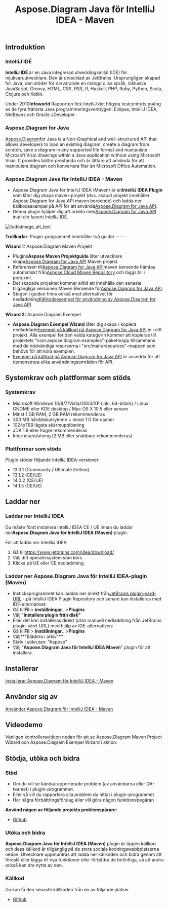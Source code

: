﻿---
title: Aspose.Diagram Java för IntelliJ IDEA - Maven
type: docs
weight: 20
url: /sv/java/aspose-diagram-java-for-intellij-idea-maven/
---
## **Introduktion**
### **IntelliJ IDÉ**
**IntelliJ IDÉ** är en Java integrerad utvecklingsmiljö (IDE) för mjukvaruutvecklare. Den är utvecklad av JetBrains. Ursprungligen skapad for Java, den stöder för närvarande en mängd olika språk, inklusive JavaScript, Groovy, HTML, CSS, RSS, R, Haskell, PHP, Ruby, Python, Scala, Clojure och Kotlin.

 Under 2010**Infoworld** Rapporten fick IntelliJ det högsta testcentrets poäng av de fyra främsta Java programmeringsverktygen: Eclipse, IntelliJ IDEA, NetBeans och Oracle JDeveloper.
### **Aspose.Diagram for Java**
[Aspose.Diagram](https://products.aspose.com/diagram/java/)for Java is a Non-Graphical and well-structured API that allows developers to load an existing diagram, create a diagram from scratch, save a diagram in any supported file format and manipulate Microsoft Visio drawings within a Java application without using Microsoft Visio. It provides bättre prestanda och är lättare att använda för att manipulera diagram och konvertera filer än Microsoft Office Automation.
### **Aspose.Diagram Java för IntelliJ IDEA - Maven**
-  Aspose.Diagram Java för IntelliJ IDEA (Maven) är en**IntelliJ IDEA Plugin** som låter dig skapa maven-projekt (dvs. skapat projekt innehåller Aspose.Diagram for Java API maven beroende) och ladda ner källkodsexempel på API för att använda[Aspose.Diagram for Java API](https://products.aspose.com/diagram/java/).
-  Denna plugin hjälper dig att arbeta med[Aspose.Diagram for Java API](https://products.aspose.com/diagram/java/) inuti din favorit IntelliJ IDÉ.

![todo:image_alt_text](http://i.imgur.com/KWKGljg.png)


**Trollkarlar**:
Plugin-programmet innehåller två guider -----

**Wizard 1:** Aspose.Diagram Maven Projekt

-  Plugins**Aspose Maven Projektguide** låter utvecklare skapa[Aspose.Diagram for Java API](https://products.aspose.com/diagram/java/) Maven projekt.
-  Referensen till[Aspose.Diagram for Java API](https://products.aspose.com/diagram/java/)maven beroende hämtas automatiskt från[Aspose Cloud Maven Repository](hhttps://repository.aspose.com/webapp/#/artifacts/browse/tree/General/repo/com/aspose/aspose-diagram) och läggs till i pom.xml.
-  Det skapade projektet kommer alltid att innehålla den senaste tillgängliga versionen Maven Beroende för[Aspose.Diagram for Java API](http://www.aspose.com/java/diagram-component.aspx).
-  Stegen i guiden finns också med alternativet för nedladdning[Källkodsexempel för användning av Aspose.Diagram for Java API](https://github.com/asposediagram/Aspose.Diagram-for-Java/tree/master/Examples)

**Wizard 2:** Aspose.Diagram Exempel

- **Aspose.Diagram Exempel Wizard** låter dig skapa / kopiera nedladdade[Exempel på källkod på Aspose.Diagram for Java API](https://github.com/asposediagram/Aspose.Diagram-for-Java/tree/master/Examples) in i ditt projekt. Alla exempel för den valda kategorin kommer att kopieras till projektets "com.aspose.diagram.examples"-paketmapp tillsammans med de nödvändiga resurserna i "src/main/resources"-mappen som behövs för att köra exemplen.
- [Exempel på källkod på Aspose.Diagram for Java API](https://github.com/asposediagram/Aspose.Diagram-for-Java/tree/master/Examples) är avsedda för att demonstrera olika användningsområden för API.
## **Systemkrav och plattformar som stöds**
### **Systemkrav**
- Microsoft Windows 10/8/7/Vista/2003/XP (inkl. 64-bitars) / Linux GNOME eller KDE desktop / Mac OS X 10.5 eller senare
- Minst 1 GB RAM, 2 GB RAM rekommenderas
- 300 MB hårddiskutrymme + minst 1 G för cacher
- 1024x768 lägsta skärmupplösning
- JDK 1.8 eller högre rekommenderas
- Internetanslutning (2 MB eller snabbare rekommenderas)
### **Plattformar som stöds**
Plugin stöder följande IntelliJ IDEA-versioner:

- 13.0.1 (Community / Ultimate Edition)
- 13.1.2 (CE/UE)
- 14.0.2 (CE/UE)
- 14.1.5 (CE/UE)
## **Laddar ner**
### **Laddar ner IntelliJ IDEA**
 Du måste först installera IntelliJ IDEA CE / UE innan du laddar ner**Aspose.Diagram Java för IntelliJ IDEA (Maven)** plugin.

För att ladda ner IntellliJ IDEA

1.  Gå till<https://www.jetbrains.com/idea/download/>
1. Välj ditt operativsystem som körs
1. Klicka på UE eller CE nedladdning.
### **Laddar ner Aspose.Diagram Java för IntelliJ IDEA-plugin (Maven)**
-  Insticksprogrammet kan laddas ner direkt från[JetBrains plugin-värd-URL](https://goo.gl/JjSReR) - på IntelliJ IDEA Plugin Repository
och senare kan installeras med IDE-alternativet:
 - Gå till**Fil** > **inställningar**...>**Plugins**
 - Välj "**Installera plugin från disk"**
-  Eller det kan installeras direkt (utan manuell nedladdning från JetBrains plugin-värd-URL) med hjälp av IDE-alternativen:
 - Gå till**Fil** > **inställningar**...>**Plugins**
 - Välj**"Bläddra i arkiv"**
 - Skriv i sökrutan: "Aspose"
 - Välj "**Aspose.Diagram Java för IntelliJ IDEA Maven**" plugin för att installera.
## **Installerar**
[Installerar Aspose.Diagram för IntelliJ IDEA - Maven](/diagram/sv/java/installing-and-using-aspose-diagram-for-intellij-idea-maven/#installing)
## **Använder sig av**
[Använder Aspose.Diagram för IntelliJ IDEA - Maven](/diagram/sv/java/installing-and-using-aspose-diagram-for-intellij-idea-maven/#using)
## **Videodemo**
 Vänligen kontrollera[videon](https://youtu.be/-xC88uuv4eI) nedan för att se Aspose.Diagram Maven Project Wizard och Aspose.Diagram Exempel Wizard i aktion.
## **Stödja, utöka och bidra**
### **Stöd**
- Om du vill se kända/rapporterade problem (av användarna eller QA-teamet) i plugin-programmet.
- Eller så vill du rapportera alla problem du hittat i plugin-programmet
- Har några förbättringsförslag eller vill göra någon funktionsbegäran

**Använd någon av följande projekts problemspårare:**

- [Github](https://github.com/asposediagram/Aspose.Diagram-for-Java/issues)
### **Utöka och bidra**
**Aspose.Diagram Java för IntelliJ IDEA (Maven)** plugin är öppen källkod och dess källkod är tillgänglig på de stora sociala kodningswebbplatserna nedan. Utvecklare uppmuntras att ladda ner källkoden och bidra genom att föreslå eller lägga till nya funktioner eller förbättra de befintliga, så att andra också kan dra nytta av den.
### **Källkod**
Du kan få den senaste källkoden från en av följande platser

- [Github](https://github.com/aspose-diagram/Aspose.Diagram-for-Java/tree/master/Plugins/Aspose_Diagram_Java_for_IntelliJ(Maven))
